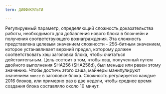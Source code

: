 ```yaml
---
term: ДИФФИКУЛЬТИ

---
```

Регулируемый параметр, определяющий сложность доказательства работы, необходимого для добавления нового блока в блокчейн и получения соответствующего вознаграждения. Эта сложность представлена целевым значением сложности - 256-битным значением, которое устанавливает верхний предел, которому должен соответствовать хэш заголовка блока, чтобы считаться действительным. Цель состоит в том, чтобы хэш, полученный путем двойного выполнения SHA256 (SHA256d), был меньше или равен этому значению. Чтобы достичь этого хэша, майнеры манипулируют значением `nonce` в заголовке блока. Сложность регулируется каждые 2016 блоков, или примерно раз в две недели, чтобы среднее время создания блока составляло около 10 минут.
